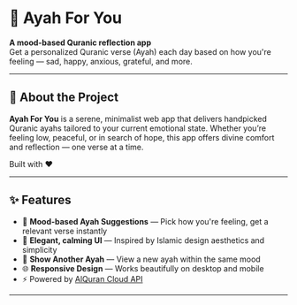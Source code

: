 # 🌿 Ayah For You

**A mood-based Quranic reflection app**  
Get a personalized Quranic verse (Ayah) each day based on how you're feeling — sad, happy, anxious, grateful, and more.

---

## 📖 About the Project

**Ayah For You** is a serene, minimalist web app that delivers handpicked Quranic ayahs tailored to your current emotional state. Whether you’re feeling low, peaceful, or in search of hope, this app offers divine comfort and reflection — one verse at a time.

Built with ❤️

---

## ✨ Features

- 🧠 **Mood-based Ayah Suggestions** — Pick how you're feeling, get a relevant verse instantly
- 🌙 **Elegant, calming UI** — Inspired by Islamic design aesthetics and simplicity
- 🔄 **Show Another Ayah** — View a new ayah within the same mood
- 🌐 **Responsive Design** — Works beautifully on desktop and mobile
- ⚡ Powered by [AlQuran Cloud API](https://alquran.cloud/api)

---
